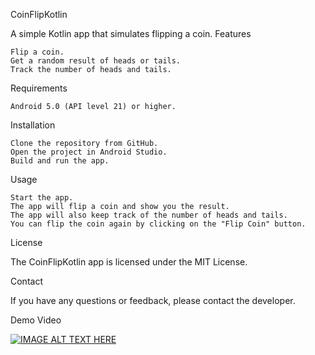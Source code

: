CoinFlipKotlin

A simple Kotlin app that simulates flipping a coin.
Features

    Flip a coin.
    Get a random result of heads or tails.
    Track the number of heads and tails.

Requirements

    Android 5.0 (API level 21) or higher.

Installation

    Clone the repository from GitHub.
    Open the project in Android Studio.
    Build and run the app.

Usage

    Start the app.
    The app will flip a coin and show you the result.
    The app will also keep track of the number of heads and tails.
    You can flip the coin again by clicking on the "Flip Coin" button.

License

The CoinFlipKotlin app is licensed under the MIT License.

Contact

If you have any questions or feedback, please contact the developer.

Demo Video

[![IMAGE ALT TEXT HERE](https://img.youtube.com/vi/951JVpGFf04/0.jpg)](https://www.youtube.com/watch?v=951JVpGFf04)
